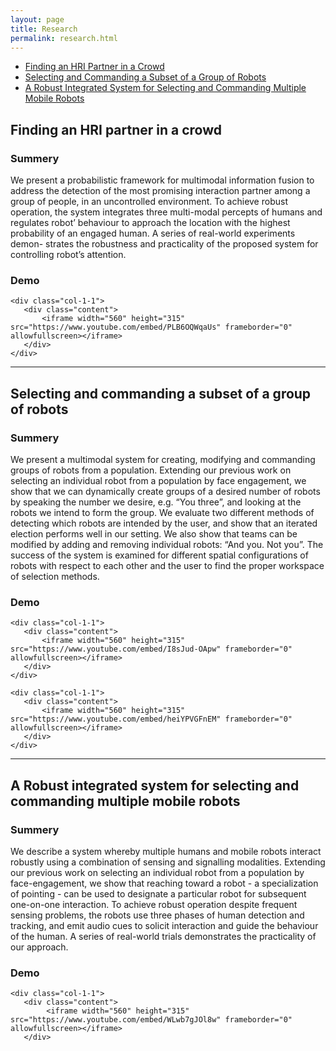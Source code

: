 ```yaml
---
layout: page
title: Research
permalink: research.html
---
```


- [Finding an HRI Partner in a Crowd](#finding-an-hri-partner-in-a-crowd) 
- [Selecting and Commanding a Subset of a Group of Robots](#selecting-and-commanding-a-subset-of-a-group-of-robots)
- [A Robust Integrated System for Selecting and Commanding Multiple Mobile Robots](#a-robust-integrated-system-for-selecting-and-commanding-multiple-mobile-robots)

## Finding an HRI partner in a crowd

### Summery

We present a probabilistic framework for multimodal information fusion to address the detection of the most promising interaction partner among a group of people, in an uncontrolled environment. To achieve robust operation, the system integrates three multi-modal percepts of humans and regulates robot’ behaviour to approach the location with the highest probability of an engaged human. A series of real-world experiments demon- strates the robustness and practicality of the proposed system for controlling robot’s attention.

### Demo

<div class="grid grid-pad">

    <div class="col-1-1">
       <div class="content">
           <iframe width="560" height="315" src="https://www.youtube.com/embed/PLB6OQWqaUs" frameborder="0" allowfullscreen></iframe>
       </div>
    </div>

</div>  

<hr>


## Selecting and commanding a subset of a group of robots

### Summery

We present a multimodal system for creating, modifying and commanding groups of robots from a population. Extending our previous work on selecting an individual robot from a population by face engagement, we show that we can dynamically create groups of a desired number of robots by speaking the number we desire, e.g. “You three”, and looking at the robots we intend to form the group. We evaluate two different methods of detecting which robots are intended by the user, and show that an iterated election performs well in our setting. We also show that teams can be modified by adding and removing individual robots: “And you. Not you”. The success of the system is examined for different spatial configurations of robots with respect to each other and the user to find the proper workspace of selection methods.

### Demo

<div class="grid grid-pad">

    <div class="col-1-1">
       <div class="content">
           <iframe width="560" height="315" src="https://www.youtube.com/embed/I8sJud-OApw" frameborder="0" allowfullscreen></iframe>
       </div>
    </div>
</div> 

<div class="grid grid-pad">

    <div class="col-1-1">
       <div class="content">
           <iframe width="560" height="315" src="https://www.youtube.com/embed/heiYPVGFnEM" frameborder="0" allowfullscreen></iframe>
       </div>
    </div>
</div> 

<hr>

## A Robust integrated system for selecting and commanding multiple mobile robots

### Summery

We describe a system whereby multiple humans and mobile robots interact robustly using a combination of sensing and signalling modalities. Extending our previous work on selecting an individual robot from a population by face-engagement, we show that reaching toward a robot - a specialization of pointing - can be used to designate a particular robot for subsequent one-on-one interaction. To achieve robust operation despite frequent sensing problems, the robots use three phases of human detection and tracking, and emit audio cues to solicit interaction and guide the behaviour of the human. A series of real-world trials demonstrates the practicality of our approach.

### Demo

<div class="grid grid-pad">

    <div class="col-1-1">
       <div class="content">
            <iframe width="560" height="315" src="https://www.youtube.com/embed/WLwb7gJOl8w" frameborder="0" allowfullscreen></iframe>
       </div>
</div>
